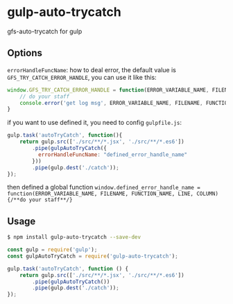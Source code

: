 # gulp-auto-trycatch
gfs-auto-trycatch for gulp

## Options
`errorHandleFuncName`: how to deal error, the default value is `GFS_TRY_CATCH_ERROR_HANDLE`,
you can use it like this:
```javascript
window.GFS_TRY_CATCH_ERROR_HANDLE = function(ERROR_VARIABLE_NAME, FILENAME, FUNCTION_NAME, LINE, COLUMN){
    // do your staff
    console.error('get log msg', ERROR_VARIABLE_NAME, FILENAME, FUNCTION_NAME, LINE, COLUMN)
}
```
if you want to use defined it, you need to config `gulpfile.js`:
```javascript
gulp.task('autoTryCatch', function(){
    return gulp.src(['./src/**/*.jsx', './src/**/*.es6'])
        .pipe(gulpAutoTryCatch({
          errorHandleFuncName: "defined_error_handle_name"
        }))
        .pipe(gulp.dest('./catch'));
});
```
then defined a global function `window.defined_error_handle_name = function(ERROR_VARIABLE_NAME, FILENAME, FUNCTION_NAME, LINE, COLUMN){/**do your staff**/}`

## Usage
```bash
$ npm install gulp-auto-trycatch --save-dev
```

```javascript
const gulp = require('gulp');
const gulpAutoTryCatch = require('gulp-auto-trycatch');

gulp.task('autoTryCatch', function () {
    return gulp.src(['./src/**/*.jsx', './src/**/*.es6'])
        .pipe(gulpAutoTryCatch())
        .pipe(gulp.dest('./catch'));
});
```
